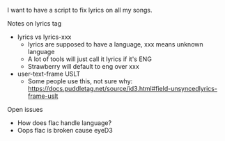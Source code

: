 I want to have a script to fix lyrics on all my songs.

Notes on lyrics tag
* lyrics vs lyrics-xxx
  * lyrics are supposed to have a language, xxx means unknown language
  * A lot of tools will just call it lyrics if it's ENG
  * Strawberry will default to eng over xxx
* user-text-frame USLT
  * Some people use this, not sure why: https://docs.puddletag.net/source/id3.html#field-unsyncedlyrics-frame-uslt

Open issues
* How does flac handle language?
* Oops flac is broken cause eyeD3
